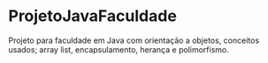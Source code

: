 # ProjetoJavaFaculdade
Projeto para faculdade em Java com orientação a objetos, conceitos usados; array list, encapsulamento, herança e polimorfismo.
